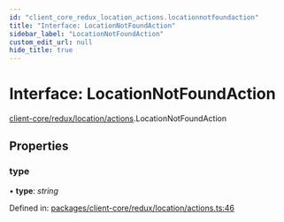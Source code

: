```yaml
---
id: "client_core_redux_location_actions.locationnotfoundaction"
title: "Interface: LocationNotFoundAction"
sidebar_label: "LocationNotFoundAction"
custom_edit_url: null
hide_title: true
---
```


# Interface: LocationNotFoundAction

[client-core/redux/location/actions](../modules/client_core_redux_location_actions.md).LocationNotFoundAction

## Properties

### type

• **type**: *string*

Defined in: [packages/client-core/redux/location/actions.ts:46](https://github.com/xr3ngine/xr3ngine/blob/5c3dcaef1/packages/client-core/redux/location/actions.ts#L46)
